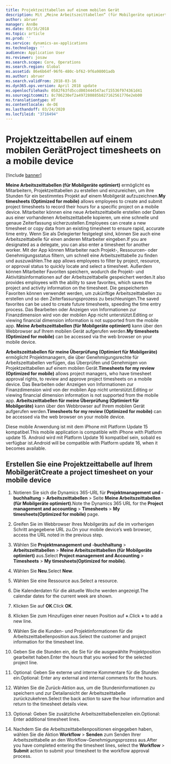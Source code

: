 ```yaml
---
title: Projektzeittabellen auf einem mobilen Gerät
description: Mit „Meine Arbeitszeittabellen“ (für Mobilgeräte optimiert) können Mitarbeiter Projektzeittabellen erstellen und einreichen, um ihre Stunden für ein bestimmtes Projekt auf einem Mobilgerät aufzuzeichnen.
author: abruer
manager: AnnBe
ms.date: 03/16/2018
ms.topic: article
ms.prod: ''
ms.service: dynamics-ax-applications
ms.technology: ''
audience: Application User
ms.reviewer: josaw
ms.search.scope: Core, Operations
ms.search.region: Global
ms.assetid: 86e6b64f-96f6-480c-bf62-9f6a98001adb
ms.author: abruer
ms.search.validFrom: 2018-03-16
ms.dyn365.ops.version: April 2018 update
ms.openlocfilehash: 0582f63fd5ccd003444547acf15536f974361d41
ms.sourcegitcommit: 8c786230ef2a497280885b827162561776e2eb00
ms.translationtype: HT
ms.contentlocale: de-DE
ms.lasthandoff: 03/24/2020
ms.locfileid: "3716494"
---
```

# <a name="project-timesheets-on-a-mobile-device"></a><span data-ttu-id="ccd2a-103">Projektzeittabellen auf einem mobilen Gerät</span><span class="sxs-lookup"><span data-stu-id="ccd2a-103">Project timesheets on a mobile device</span></span>

[!include [banner](../includes/banner.md)]

<span data-ttu-id="ccd2a-104">**Meine Arbeitszeittabellen (für Mobilgeräte optimiert)** ermöglicht es Mitarbeitern, Projektzeittabellen zu erstellen und einzureichen, um ihre Stunden für ein bestimmtes Projekt auf einem Mobilgerät aufzuzeichnen.</span><span class="sxs-lookup"><span data-stu-id="ccd2a-104">**My timesheets (Optimized for mobile)** allows employees to create and submit project timesheets to record their hours for a specific project on a mobile device.</span></span> <span data-ttu-id="ccd2a-105">Mitarbeiter können eine neue Arbeitszeittabelle erstellen oder Daten aus einer vorhandenen Arbeitszeittabelle kopieren, um eine schnelle und genaue Zeiterfassung sicherzustellen.</span><span class="sxs-lookup"><span data-stu-id="ccd2a-105">Employees can create a new timesheet or copy data from an existing timesheet to ensure rapid, accurate time entry.</span></span> <span data-ttu-id="ccd2a-106">Wenn Sie als Delegierter festgelegt sind, können Sie auch eine Arbeitszeittabelle für einen anderen Mitarbeiter eingeben.</span><span class="sxs-lookup"><span data-stu-id="ccd2a-106">If you are designated as a delegate, you can also enter a timesheet for another worker.</span></span> <span data-ttu-id="ccd2a-107">Mit der App können Mitarbeiter nach Projekt-, Ressourcen- oder Genehmigungsstatus filtern, um schnell eine Arbeitszeittabelle zu finden und auszuwählen.</span><span class="sxs-lookup"><span data-stu-id="ccd2a-107">The app allows employees to filter by project, resource, or approval status to quickly locate and select a timesheet.</span></span> <span data-ttu-id="ccd2a-108">Außerdem können Mitarbeiter Favoriten speichern, wodurch die Projekt- und Aktivitätsinformationen auf der Arbeitszeittabelle gespeichert werden.</span><span class="sxs-lookup"><span data-stu-id="ccd2a-108">It also provides employees with the ability to save favorites, which saves the project and activity information on the timesheet.</span></span> <span data-ttu-id="ccd2a-109">Die gespeicherten Favoriten können verwendet werden, um zukünftige Arbeitszeittabellen zu erstellen und so den Zeiterfassungsprozess zu beschleunigen.</span><span class="sxs-lookup"><span data-stu-id="ccd2a-109">The saved favorites can be used to create future timesheets, speeding the time entry process.</span></span> <span data-ttu-id="ccd2a-110">Das Bearbeiten oder Anzeigen von Informationen zur Finanzdimension wird von der mobilen App nicht unterstützt.</span><span class="sxs-lookup"><span data-stu-id="ccd2a-110">Editing or viewing financial dimension information is not supported from the mobile app.</span></span> <span data-ttu-id="ccd2a-111">**Meine Arbeitszeittabellen (für Mobilgeräte optimiert)** kann über den Webbrowser auf Ihrem mobilen Gerät aufgerufen werden.</span><span class="sxs-lookup"><span data-stu-id="ccd2a-111">**My timesheets (Optimized for mobile)** can be accessed via the web browser on your mobile device.</span></span>

<span data-ttu-id="ccd2a-112">**Arbeitszeittabellen für meine Überprüfung (Optimiert für Mobilgeräte)** ermöglicht Projektmanagern, die über Genehmigungsrechte für Arbeitszeittabellen verfügen, das Überprüfen und Genehmigen von Projektzeittabellen auf einem mobilen Gerät.</span><span class="sxs-lookup"><span data-stu-id="ccd2a-112">**Timesheets for my review (Optimized for mobile)** allows project managers, who have timesheet approval rights, to review and approve project timesheets on a mobile device.</span></span> <span data-ttu-id="ccd2a-113">Das Bearbeiten oder Anzeigen von Informationen zur Finanzdimension wird von der mobilen App nicht unterstützt.</span><span class="sxs-lookup"><span data-stu-id="ccd2a-113">Editing or viewing financial dimension information is not supported from the mobile app.</span></span> <span data-ttu-id="ccd2a-114">**Arbeitszeittabellen für meine Überprüfung (Optimiert für Mobilgeräte)** kann über den Webbrowser auf Ihrem mobilen Gerät aufgerufen werden.</span><span class="sxs-lookup"><span data-stu-id="ccd2a-114">**Timesheets for my review (Optimized for mobile)** can be accessed via the web browser on your mobile device.</span></span>

<span data-ttu-id="ccd2a-115">Diese mobile Anwendung ist mit dem iPhone mit Platform Update 15 kompatibel.</span><span class="sxs-lookup"><span data-stu-id="ccd2a-115">This mobile application is compatible with iPhone with Platform update 15.</span></span>
<span data-ttu-id="ccd2a-116">Android wird mit Platform Update 16 kompatibel sein, sobald es verfügbar ist.</span><span class="sxs-lookup"><span data-stu-id="ccd2a-116">Android will be compatible with Platform update 16, when it becomes available.</span></span>

## <a name="create-a-project-timesheet-on-your-mobile-device"></a><span data-ttu-id="ccd2a-117">Erstellen Sie eine Projektzeittabelle auf Ihrem Mobilgerät</span><span class="sxs-lookup"><span data-stu-id="ccd2a-117">Create a project timesheet on your mobile device</span></span>

1.  <span data-ttu-id="ccd2a-118">Notieren Sie sich die Dynamics 365-URL für **Projektmanagement und -buchhaltung** \> **Arbeitszeittabellen** \> Seite **Meine Arbeitszeittabellen (für Mobilgeräte optimiert)**.</span><span class="sxs-lookup"><span data-stu-id="ccd2a-118">Note the Dynamics 365 URL for the **Project management and accounting** \> **Timesheets** \> **My timesheets(Optimized for mobile)** page.</span></span>

2.  <span data-ttu-id="ccd2a-119">Greifen Sie im Webbrowser Ihres Mobilgeräts auf die im vorherigen Schritt angegebene URL zu.</span><span class="sxs-lookup"><span data-stu-id="ccd2a-119">On your mobile device’s web browser, access the URL noted in the previous step.</span></span>
 
3.  <span data-ttu-id="ccd2a-120">Wählen Sie **Projektmanagement und -buchhaltung** \> **Arbeitszeittabellen** \> **Meine Arbeitszeittabellen (für Mobilgeräte optimiert)** aus.</span><span class="sxs-lookup"><span data-stu-id="ccd2a-120">Select **Project management and Accounting** \> **Timesheets** \> **My timesheets(Optimized for mobile)**.</span></span>

4.  <span data-ttu-id="ccd2a-121">Wählen Sie **Neu**.</span><span class="sxs-lookup"><span data-stu-id="ccd2a-121">Select **New**.</span></span>

5.  <span data-ttu-id="ccd2a-122">Wählen Sie eine Ressource aus.</span><span class="sxs-lookup"><span data-stu-id="ccd2a-122">Select a resource.</span></span>

6.  <span data-ttu-id="ccd2a-123">Die Kalenderdaten für die aktuelle Woche werden angezeigt.</span><span class="sxs-lookup"><span data-stu-id="ccd2a-123">The calendar dates for the current week are shown.</span></span>

7.  <span data-ttu-id="ccd2a-124">Klicken Sie auf **OK**.</span><span class="sxs-lookup"><span data-stu-id="ccd2a-124">Click **OK**.</span></span>

8.  <span data-ttu-id="ccd2a-125">Klicken Sie zum Hinzufügen einer neuen Position auf **+**.</span><span class="sxs-lookup"><span data-stu-id="ccd2a-125">Click **+** to add a new line.</span></span>

9.  <span data-ttu-id="ccd2a-126">Wählen Sie die Kunden- und Projektinformationen für die Arbeitszeittabellenposition aus.</span><span class="sxs-lookup"><span data-stu-id="ccd2a-126">Select the customer and project information for the timesheet line.</span></span>

10. <span data-ttu-id="ccd2a-127">Geben Sie die Stunden ein, die Sie für die ausgewählte Projektposition gearbeitet haben.</span><span class="sxs-lookup"><span data-stu-id="ccd2a-127">Enter the hours that you worked for the selected project line.</span></span>

11. <span data-ttu-id="ccd2a-128">Optional: Geben Sie externe und interne Kommentare für die Stunden ein.</span><span class="sxs-lookup"><span data-stu-id="ccd2a-128">Optional: Enter any external and internal comments for the hours.</span></span>

12. <span data-ttu-id="ccd2a-129">Wählen Sie die Zurück-Aktion aus, um die Stundeninformationen zu speichern und zur Detailansicht der Arbeitszeittabelle zurückzukehren.</span><span class="sxs-lookup"><span data-stu-id="ccd2a-129">Select the back action to save the hour information and return to the timesheet details view.</span></span>

13. <span data-ttu-id="ccd2a-130">Optional: Geben Sie zusätzliche Arbeitszeittabellenzeilen ein.</span><span class="sxs-lookup"><span data-stu-id="ccd2a-130">Optional: Enter additional timesheet lines.</span></span>

14. <span data-ttu-id="ccd2a-131">Nachdem Sie die Arbeitszeittabellenpositionen eingegeben haben, wählen Sie die Aktion **Workflow** \> **Senden** zum Senden Ihrer Arbeitszeittabelle an den Workflow-Genehmigungsprozess aus.</span><span class="sxs-lookup"><span data-stu-id="ccd2a-131">After you have completed entering the timesheet lines, select the **Workflow** \> **Submit** action to submit your timesheet to the workflow approval process.</span></span>
